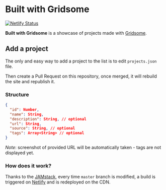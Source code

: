 # Built with Gridsome

[![Netlify Status](https://api.netlify.com/api/v1/badges/de71dc2d-137d-4d12-9f21-16ef16dc3ef0/deploy-status)](https://app.netlify.com/sites/built-with-gridsome/deploys)

**Built with Gridsome** is a showcase of projects made with [Gridsome](https://gridsome.org).

## Add a project

The only and easy way to add a project to the list is to edit `projects.json` file.

Then create a Pull Request on this repository, once merged, it will rebuild the site and republish it.

### Structure

```json
{
  "id": Number,
  "name": String,
  "description": String, // optional
  "url": String,
  "source": String, // optional
  "tags": Array<String> // optional
}
```

*Note*: screenshot of provided URL will be automatically taken - tags are not displayed yet.

### How does it work?

Thanks to the [JAMstack](https://jamstack.org), every time `master` branch is modified, a build is triggered on [Netlify](https://www.netlify.com) and is redeployed on the CDN.
